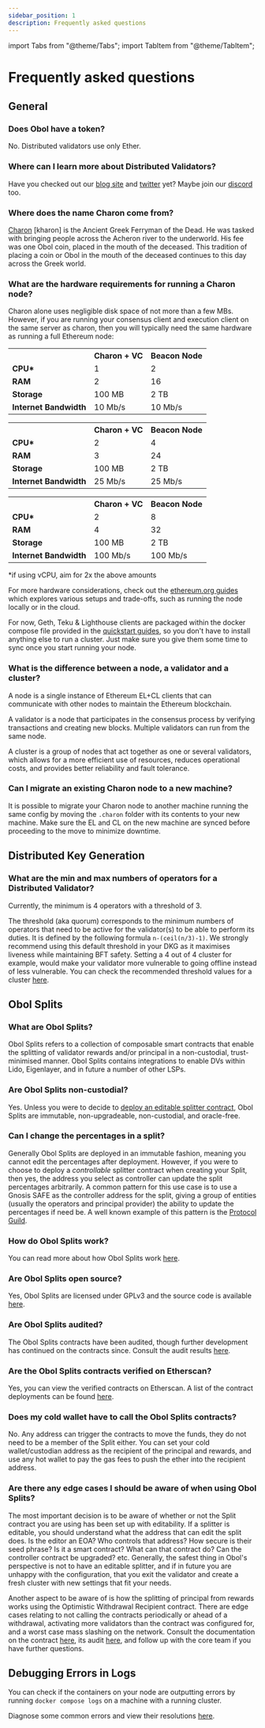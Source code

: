 ```yaml
---
sidebar_position: 1
description: Frequently asked questions
---
```


import Tabs from "@theme/Tabs";
import TabItem from "@theme/TabItem";

# Frequently asked questions

## General

### Does Obol have a token?

No. Distributed validators use only Ether.

### Where can I learn more about Distributed Validators?

Have you checked out our [blog site](https://blog.obol.tech) and [twitter](https://twitter.com/ObolNetwork) yet? Maybe join our [discord](https://discord.gg/n6ebKsX46w) too.

### Where does the name Charon come from?

[Charon](https://www.theoi.com/Khthonios/Kharon.html) [kharon] is the Ancient Greek Ferryman of the Dead. He was tasked with bringing people across the Acheron river to the underworld. His fee was one Obol coin, placed in the mouth of the deceased. This tradition of placing a coin or Obol in the mouth of the deceased continues to this day across the Greek world.

### What are the hardware requirements for running a Charon node?
Charon alone uses negligible disk space of not more than a few MBs. However, if you are running your consensus client and execution client on the same server as charon, then you will typically need the same hardware as running a full Ethereum node: 

<Tabs groupId="Hardware">
    <TabItem value="Minimum" label="Minimum">
        <table>
            <tr>
                <th></th>
                <th>Charon + VC</th>
                <th>Beacon Node</th>
            </tr>
            <tr>
                <td><strong>CPU*</strong></td>
                <td>1</td>
                <td>2</td>
            </tr>
            <tr>
                <td><strong>RAM</strong></td>
                <td>2</td>
                <td>16</td>
            </tr>
            <tr>
                <td><strong>Storage</strong></td>
                <td>100 MB</td>
                <td>2 TB</td>
            </tr>
            <tr>
                <td><strong>Internet Bandwidth</strong></td>
                <td>10 Mb/s</td>
                <td>10 Mb/s</td>
            </tr>
        </table>
    </TabItem>
    <TabItem value="Recommended" label="Recommended" default>
    <table>
            <tr>
                <th></th>
                <th>Charon + VC</th>
                <th>Beacon Node</th>
            </tr>
            <tr>
                <td><strong>CPU*</strong></td>
                <td>2</td>
                <td>4</td>
            </tr>
            <tr>
                <td><strong>RAM</strong></td>
                <td>3</td>
                <td>24</td>
            </tr>
            <tr>
                <td><strong>Storage</strong></td>
                <td>100 MB</td>
                <td>2 TB</td>
            </tr>
            <tr>
                <td><strong>Internet Bandwidth</strong></td>
                <td>25 Mb/s</td>
                <td>25 Mb/s</td>
            </tr>
        </table>
    </TabItem>
    <TabItem value="High # of Validators" label="High # of Validators (>200)" default>
    <table>
            <tr>
                <th></th>
                <th>Charon + VC</th>
                <th>Beacon Node</th>
            </tr>
            <tr>
                <td><strong>CPU*</strong></td>
                <td>2</td>
                <td>8</td>
            </tr>
            <tr>
                <td><strong>RAM</strong></td>
                <td>4</td>
                <td>32</td>
            </tr>
            <tr>
                <td><strong>Storage</strong></td>
                <td>100 MB</td>
                <td>2 TB</td>
            </tr>
            <tr>
                <td><strong>Internet Bandwidth</strong></td>
                <td>100 Mb/s</td>
                <td>100 Mb/s</td>
            </tr>
        </table>
    </TabItem>
</Tabs>

*if using vCPU, aim for 2x the above amounts

For more hardware considerations, check out the [ethereum.org guides](https://ethereum.org/en/developers/docs/nodes-and-clients/run-a-node/#environment-and-hardware) which explores various setups and trade-offs, such as running the node locally or in the cloud.

For now, Geth, Teku & Lighthouse clients are packaged within the docker compose file provided in the [quickstart guides](../start/quickstart_overview.md), so you don't have to install anything else to run a cluster. Just make sure you give them some time to sync once you start running your node.

### What is the difference between a node, a validator and a cluster?
A node is a single instance of Ethereum EL+CL clients that can communicate with other nodes to maintain the Ethereum blockchain.

A validator is a node that participates in the consensus process by verifying transactions and creating new blocks. Multiple validators can run from the same node.

A cluster is a group of nodes that act together as one or several validators, which allows for a more efficient use of resources, reduces operational costs, and provides better reliability and fault tolerance.

### Can I migrate an existing Charon node to a new machine?

It is possible to migrate your Charon node to another machine running the same config by moving the `.charon` folder with its contents to your new machine. Make sure the EL and CL on the new machine are synced before proceeding to the move to minimize downtime. 

## Distributed Key Generation

### What are the min and max numbers of operators for a Distributed Validator?

Currently, the minimum is 4 operators with a threshold of 3.

The threshold (aka quorum) corresponds to the minimum numbers of operators that need to be active for the validator(s) to be able to perform its duties. It is defined by the following formula `n-(ceil(n/3)-1)`. We strongly recommend using this default threshold in your DKG as it maximises liveness while maintaining BFT safety. Setting a 4 out of 4 cluster for example, would make your validator more vulnerable to going offline instead of less vulnerable. You can check the recommended threshold values for a cluster [here](../int/key-concepts.md).

## Obol Splits

### What are Obol Splits?

Obol Splits refers to a collection of composable smart contracts that enable the splitting of validator rewards and/or principal in a non-custodial, trust-minimised manner. Obol Splits contains integrations to enable DVs within Lido, Eigenlayer, and in future a number of other LSPs. 

### Are Obol Splits non-custodial?

Yes. Unless you were to decide to [deploy an editable splitter contract](#can-i-change-the-percentages-in-a-split), Obol Splits are immutable, non-upgradeable, non-custodial, and oracle-free. 

### Can I change the percentages in a split?

Generally Obol Splits are deployed in an immutable fashion, meaning you cannot edit the percentages after deployment. However, if you were to choose to deploy a *controllable* splitter contract when creating your Split, then yes, the address you select as controller can update the split percentages arbitrarily. A common pattern for this use case is to use a Gnosis SAFE as the controller address for the split, giving a group of entities (usually the operators and principal provider) the ability to update the percentages if need be. A well known example of this pattern is the [Protocol Guild](https://protocol-guild.readthedocs.io/en/latest/3-smart-contract.html). 

### How do Obol Splits work?

You can read more about how Obol Splits work [here](../sc/introducing-obol-splits.md). 

### Are Obol Splits open source?

Yes, Obol Splits are licensed under GPLv3 and the source code is available [here](https://github.com/ObolNetwork/obol-splits). 

### Are Obol Splits audited?

The Obol Splits contracts have been audited, though further development has continued on the contracts since. Consult the audit results [here](../sec/smart_contract_audit.md). 

### Are the Obol Splits contracts verified on Etherscan?

Yes, you can view the verified contracts on Etherscan. A list of the contract deployments can be found [here](https://github.com/ObolNetwork/obol-splits?#deployment). 

### Does my cold wallet have to call the Obol Splits contracts?

No. Any address can trigger the contracts to move the funds, they do not need to be a member of the Split either. You can set your cold wallet/custodian address as the recipient of the principal and rewards, and use any hot wallet to pay the gas fees to push the ether into the recipient address. 

### Are there any edge cases I should be aware of when using Obol Splits?

The most important decision is to be aware of whether or not the Split contract you are using has been set up with editability. If a splitter is editable, you should understand what the address that can edit the split does. Is the editor an EOA? Who controls that address? How secure is their seed phrase? Is it a smart contract? What can that contract do? Can the controller contract be upgraded? etc. Generally, the safest thing in Obol's perspective is not to have an editable splitter, and if in future you are unhappy with the configuration, that you exit the validator and create a fresh cluster with new settings that fit your needs. 

Another aspect to be aware of is how the splitting of principal from rewards works using the Optimistic Withdrawal Recipient contract. There are edge cases relating to not calling the contracts periodically or ahead of a withdrawal, activating more validators than the contract was configured for, and a worst case mass slashing on the network. Consult the documentation on the contract [here](../sc/introducing-obol-splits.md#optimistic-withdrawal-recipient), its audit [here](../sec/smart_contract_audit.md), and follow up with the core team if you have further questions. 

## Debugging Errors in Logs 

You can check if the containers on your node are outputting errors by running `docker compose logs` on a machine with a running cluster.

Diagnose some common errors and view their resolutions [here](../faq/errors.mdx).